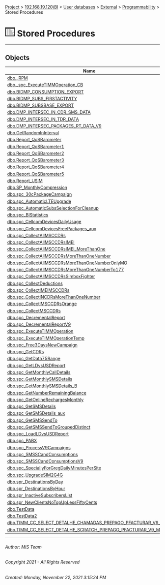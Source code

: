 #### 

[Project](../../../../../index.md) > [192.168.19.120\\BI](../../../../index.md) > [User databases](../../../index.md) > [External](../../index.md) > [Programmability](../index.md) > Stored Procedures

# ![Stored Procedures](../../../../../Images/StoredProcedure32.png) Stored Procedures

---

## <a name="#objects"></a>Objects

| Name |
|---|
| [dbo._RPM](_RPM.md) |
| [dbo._spc_ExecuteTIMMOperation_CB](_spc_ExecuteTIMMOperation_CB.md) |
| [dbo.BIDMP_CONSUMPTION_EXPORT](BIDMP_CONSUMPTION_EXPORT.md) |
| [dbo.BIDMP_SUBS_FIRSTACTIVITY](BIDMP_SUBS_FIRSTACTIVITY.md) |
| [dbo.BIDMP_SUBSBASE_EXPORT](BIDMP_SUBSBASE_EXPORT.md) |
| [dbo.DMP_INTERSEC_IN_CDR_SMS_DATA](DMP_INTERSEC_IN_CDR_SMS_DATA.md) |
| [dbo.DMP_INTERSEC_IN_TDR_DATA](DMP_INTERSEC_IN_TDR_DATA.md) |
| [dbo.DMP_INTERSEC_PACKAGES_RT_DATA_V9](DMP_INTERSEC_PACKAGES_RT_DATA_V9.md) |
| [dbo.GetRandomInInterval](GetRandomInInterval.md) |
| [dbo.Report_QoSBarometer](Report_QoSBarometer.md) |
| [dbo.Report_QoSBarometer1](Report_QoSBarometer1.md) |
| [dbo.Report_QoSBarometer2](Report_QoSBarometer2.md) |
| [dbo.Report_QoSBarometer3](Report_QoSBarometer3.md) |
| [dbo.Report_QoSBarometer4](Report_QoSBarometer4.md) |
| [dbo.Report_QoSBarometer5](Report_QoSBarometer5.md) |
| [dbo.Report_USIM](Report_USIM.md) |
| [dbo.SP_MonthlyCompression](SP_MonthlyCompression.md) |
| [dbo.spc_30cPackageCampaign](spc_30cPackageCampaign.md) |
| [dbo.spc_AutomaticLTEUpgrade](spc_AutomaticLTEUpgrade.md) |
| [dbo.spc_AutomaticSubsSelectionForCleanup](spc_AutomaticSubsSelectionForCleanup.md) |
| [dbo.spc_BIStatistics](spc_BIStatistics.md) |
| [dbo.spc_CellcomDevicesDailyUsage](spc_CellcomDevicesDailyUsage.md) |
| [dbo.spc_CellcomDevicesFreePackages_aux](spc_CellcomDevicesFreePackages_aux.md) |
| [dbo.spc_CollectAllMSCCDRs](spc_CollectAllMSCCDRs.md) |
| [dbo.spc_CollectAllMSCCDRsIMEI](spc_CollectAllMSCCDRsIMEI.md) |
| [dbo.spc_CollectAllMSCCDRsIMEI_MoreThanOne](spc_CollectAllMSCCDRsIMEI_MoreThanOne.md) |
| [dbo.spc_CollectAllMSCCDRsMoreThanOneNumber](spc_CollectAllMSCCDRsMoreThanOneNumber.md) |
| [dbo.spc_CollectAllMSCCDRsMoreThanOneNumberOnlyMO](spc_CollectAllMSCCDRsMoreThanOneNumberOnlyMO.md) |
| [dbo.spc_CollectAllMSCCDRsMoreThanOneNumberTo177](spc_CollectAllMSCCDRsMoreThanOneNumberTo177.md) |
| [dbo.spc_CollectAllMSCCDRsSimboxFighter](spc_CollectAllMSCCDRsSimboxFighter.md) |
| [dbo.spc_CollectDeductions](spc_CollectDeductions.md) |
| [dbo.spc_CollectIMEIMSCCDRs](spc_CollectIMEIMSCCDRs.md) |
| [dbo.spc_CollectINCDRsMoreThanOneNumber](spc_CollectINCDRsMoreThanOneNumber.md) |
| [dbo.spc_CollectlMSCCDRsOrange](spc_CollectlMSCCDRsOrange.md) |
| [dbo.spc_CollectMSCCDRs](spc_CollectMSCCDRs.md) |
| [dbo.spc_DecrementalReport](spc_DecrementalReport.md) |
| [dbo.spc_DecrementalReportV9](spc_DecrementalReportV9.md) |
| [dbo.spc_ExecuteTIMMOperation](spc_ExecuteTIMMOperation.md) |
| [dbo.spc_ExecuteTIMMOperationTemp](spc_ExecuteTIMMOperationTemp.md) |
| [dbo.spc_Free3DaysNewCampaign](spc_Free3DaysNewCampaign.md) |
| [dbo.spc_GetCDRs](spc_GetCDRs.md) |
| [dbo.spc_GetData75Range](spc_GetData75Range.md) |
| [dbo.spc_GetLDvsUSDReport](spc_GetLDvsUSDReport.md) |
| [dbo.spc_GetMonthlyCallDetails](spc_GetMonthlyCallDetails.md) |
| [dbo.spc_GetMonthlySMSDetails](spc_GetMonthlySMSDetails.md) |
| [dbo.spc_GetMonthlySMSDetails_B](spc_GetMonthlySMSDetails_B.md) |
| [dbo.spc_GetNumberRemainingBalance](spc_GetNumberRemainingBalance.md) |
| [dbo.spc_GetOnlineRechargesMonthly](spc_GetOnlineRechargesMonthly.md) |
| [dbo.spc_GetSMSDetails](spc_GetSMSDetails.md) |
| [dbo.spc_GetSMSDetails_aux](spc_GetSMSDetails_aux.md) |
| [dbo.spc_GetSMSSendTo](spc_GetSMSSendTo.md) |
| [dbo.spc_GetSMSSendToGroupedDistinct](spc_GetSMSSendToGroupedDistinct.md) |
| [dbo.spc_LoadLDvsUSDReport](spc_LoadLDvsUSDReport.md) |
| [dbo.spc_PABX](spc_PABX.md) |
| [dbo.spc_ProcessV9Campaigns](spc_ProcessV9Campaigns.md) |
| [dbo.spc_SMSSCandConsumptions](spc_SMSSCandConsumptions.md) |
| [dbo.spc_SMSSCandConsumptionsV9](spc_SMSSCandConsumptionsV9.md) |
| [dbo.spc_SpeciallyForGregDailyMinutesPerSite](spc_SpeciallyForGregDailyMinutesPerSite.md) |
| [dbo.spc_UpgradeSIM2G4G](spc_UpgradeSIM2G4G.md) |
| [dbo.spr_DestinationsByDay](spr_DestinationsByDay.md) |
| [dbo.spr_DestinationsByHour](spr_DestinationsByHour.md) |
| [dbo.spr_InactiveSubscribersList](spr_InactiveSubscribersList.md) |
| [dbo.spr_NewClientsNoTopUpLessFiftyCents](spr_NewClientsNoTopUpLessFiftyCents.md) |
| [dbo.TestData](TestData.md) |
| [dbo.TestData2](TestData2.md) |
| [dbo.TIMM_CC_SELECT_DETALHE_CHAMADAS_PREPAGO_PFACTURAR_V9_MEDI](TIMM_CC_SELECT_DETALHE_CHAMADAS_PREPAGO_PFACTURAR_V9_MEDI.md) |
| [dbo.TIMM_CC_SELECT_DETALHE_SCRATCH_PREPAGO_PFACTURAR_V9_MEDI](TIMM_CC_SELECT_DETALHE_SCRATCH_PREPAGO_PFACTURAR_V9_MEDI.md) |


---

###### Author:  MIS Team

###### Copyright 2021 - All Rights Reserved

###### Created: Monday, November 22, 2021 3:15:24 PM

